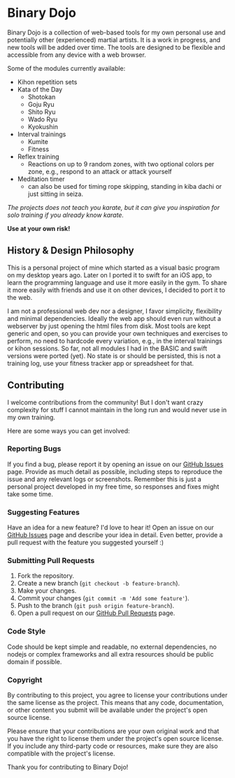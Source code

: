 Binary Dojo
===========

Binary Dojo is a collection of web-based tools for my own personal use and potentially other (experienced) martial artists.
It is a work in progress, and new tools will be added over time. 
The tools are designed to be flexible and accessible from any device with a web browser.

Some of the modules currently available:
- Kihon repetition sets
- Kata of the Day
  - Shotokan
  - Goju Ryu
  - Shito Ryu
  - Wado Ryu
  - Kyokushin 
- Interval trainings
  - Kumite
  - Fitness
- Reflex training
  - Reactions on up to 9 random zones, with two optional colors per zone, e.g., respond to an attack or attack yourself
- Meditation timer
  - can also be used for timing rope skipping, standing in kiba dachi or just sitting in seiza.

*The projects does not teach you karate, but it can give you inspiration for solo training if you already know karate.*

**Use at your own risk!**

## History & Design Philosophy

This is a personal project of mine which started as a visual basic program on my desktop years ago. 
Later on I ported it to swift for an iOS app, to learn the programming language and use it more easily in the gym.
To share it more easily with friends and use it on other devices, I decided to port it to the web.

I am not a professional web dev nor a designer, I favor simplicity, flexibility and minimal dependencies.
Ideally the web app should even run without a webserver by just opening the html files from disk.
Most tools are kept generic and open, so you can provide your own techniques and exercises to perform, no need to hardcode every variation, e.g., in the interval trainings or kihon sessions.
So far, not all modules I had in the BASIC and swift versions were ported (yet).
No state is or should be persisted, this is not a training log, use your fitness tracker app or spreadsheet for that.

## Contributing

I welcome contributions from the community! 
But I don't want crazy complexity for stuff I cannot maintain in the long run and would never use in my own training.

Here are some ways you can get involved:

### Reporting Bugs
If you find a bug, please report it by opening an issue on our [GitHub Issues](https://github.com/gh0st42/binarydojo/issues) page. Provide as much detail as possible, including steps to reproduce the issue and any relevant logs or screenshots.
Remember this is just a personal project developed in my free time, so responses and fixes might take some time.

### Suggesting Features
Have an idea for a new feature? I'd love to hear it! Open an issue on our [GitHub Issues](https://github.com/gh0st42/binarydojo/issues) page and describe your idea in detail. Even better, provide a pull request with the feature you suggested yourself :)

### Submitting Pull Requests
1. Fork the repository.
2. Create a new branch (`git checkout -b feature-branch`).
3. Make your changes.
4. Commit your changes (`git commit -m 'Add some feature'`).
5. Push to the branch (`git push origin feature-branch`).
6. Open a pull request on our [GitHub Pull Requests](https://github.com/your-repo/pulls) page.

### Code Style

Code should be kept simple and readable, no external dependencies, no nodejs or complex frameworks and all extra resources should be public domain if possible.

### Copyright

By contributing to this project, you agree to license your contributions under the same license as the project. This means that any code, documentation, or other content you submit will be available under the project's open source license.

Please ensure that your contributions are your own original work and that you have the right to license them under the project's open source license. If you include any third-party code or resources, make sure they are also compatible with the project's license.


Thank you for contributing to Binary Dojo!
